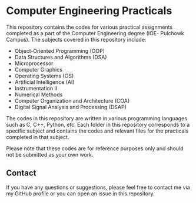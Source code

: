 # Computer Engineering Practicals

This repository contains the codes for various practical assignments completed as a part of the Computer Engineering degree (IOE- Pulchowk Campus). The subjects covered in this repository include:
- Object-Oriented Programming (OOP)
- Data Structures and Algorithms (DSA)
- Microprocessor
- Computer Graphics
- Operating Systems (OS)
- Artificial Intelligence (AI)
- Instrumentation II
- Numerical Methods
- Computer Organization and Architecture (COA)
- Digital Signal Analysis and Processing (DSAP)

The codes in this repository are written in various programming languages such as C, C++, Python, etc. Each folder in this repository corresponds to a specific subject and contains the codes and relevant files for the practicals completed in that subject.

Please note that these codes are for reference purposes only and should not be submitted as your own work.

## Contact

If you have any questions or suggestions, please feel free to contact me via my GitHub profile or you can open an issue in this repository.
